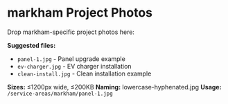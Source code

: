 # markham Project Photos

Drop markham-specific project photos here:

**Suggested files:**
- `panel-1.jpg` - Panel upgrade example
- `ev-charger.jpg` - EV charger installation
- `clean-install.jpg` - Clean installation example

**Sizes:** ≤1200px wide, ≤200KB
**Naming:** lowercase-hyphenated.jpg
**Usage:** `/service-areas/markham/panel-1.jpg`
